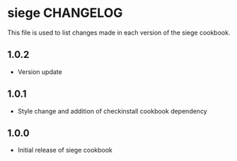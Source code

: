 siege CHANGELOG
===============

This file is used to list changes made in each version of the siege cookbook.

1.0.2
-----
- Version update

1.0.1
-----
- Style change and addition of checkinstall cookbook dependency

1.0.0
-----
- Initial release of siege cookbook
